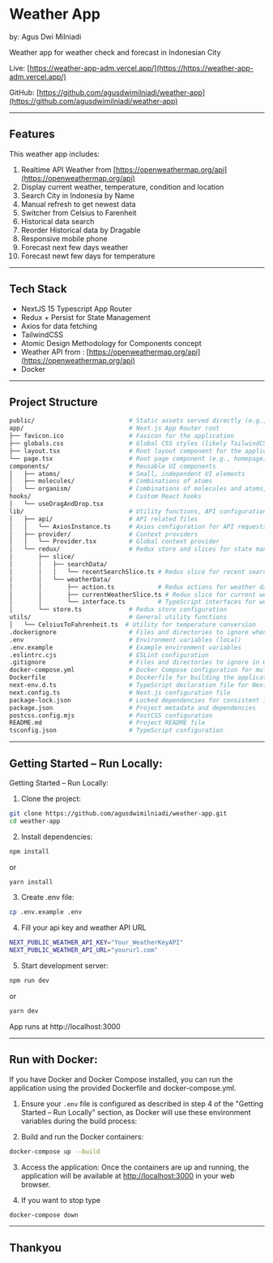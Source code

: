# Weather App
by: Agus Dwi Milniadi

Weather app for weather check and forecast in Indonesian City

Live: [https://weather-app-adm.vercel.app/](https://https://weather-app-adm.vercel.app/)

GitHub: [https://github.com/agusdwimilniadi/weather-app](https://github.com/agusdwimilniadi/weather-app)

---

## Features

This weather app includes:

1. Realtime API Weather from [https://openweathermap.org/api](https://openweathermap.org/api)
2. Display current weather, temperature, condition and location
3. Search City in Indonesia by Name
4. Manual refresh to get newest data
5. Switcher from Celsius to Farenheit
6. Historical data search
7. Reorder Historical data by Dragable
8. Responsive mobile phone
9. Forecast next few days weather
10. Forecast newt few days for temperature



---

## Tech Stack

- NextJS 15 Typescript App Router
- Redux + Persist for State Management
- Axios for data fetching
- TailwindCSS
- Atomic Design Methodology for Components concept
- Weather API from : [https://openweathermap.org/api](https://openweathermap.org/api)
- Docker


---

## Project Structure

```bash
public/                          # Static assets served directly (e.g., favicon, images)
app/                             # Next.js App Router root
├── favicon.ico                  # Favicon for the application
├── globals.css                  # Global CSS styles (likely TailwindCSS)
├── layout.tsx                   # Root layout component for the application
└── page.tsx                     # Root page component (e.g., homepage)
components/                      # Reusable UI components
│   ├── atoms/                   # Small, independent UI elements
│   ├── molecules/               # Combinations of atoms
│   └── organism/                # Combinations of molecules and atoms, forming distinct sections
hooks/                           # Custom React hooks
│   └── useDragAndDrop.tsx
lib/                             # Utility functions, API configurations, and shared logic
│   ├── api/                     # API related files
│   │   └── AxiosInstance.ts     # Axios configuration for API requests
│   ├── provider/                # Context providers
│   │   └── Provider.tsx         # Global context provider
│   └── redux/                   # Redux store and slices for state management
│       ├── slice/
│       │   ├── searchData/
│       │   │   └── recentSearchSlice.ts # Redux slice for recent search data
│       │   └── weatherData/
│       │       ├── action.ts            # Redux actions for weather data
│       │       ├── currentWeatherSlice.ts # Redux slice for current weather data
│       │       └── interface.ts         # TypeScript interfaces for weather data
│       └── store.ts             # Redux store configuration
utils/                           # General utility functions
│   └── CelsiusToFahrenheit.ts  # Utility for temperature conversion
.dockerignore                    # Files and directories to ignore when building Docker images
.env                             # Environment variables (local)
.env.example                     # Example environment variables
.eslintrc.cjs                    # ESLint configuration
.gitignore                       # Files and directories to ignore in Git
docker-compose.yml               # Docker Compose configuration for multi-container Docker applications
Dockerfile                       # Dockerfile for building the application's Docker image
next-env.d.ts                    # TypeScript declaration file for Next.js environment variables
next.config.ts                   # Next.js configuration file
package-lock.json                # Locked dependencies for consistent installs
package.json                     # Project metadata and dependencies
postcss.config.mjs               # PostCSS configuration
README.md                        # Project README file
tsconfig.json                    # TypeScript configuration
```

---
## Getting Started – Run Locally:

Getting Started – Run Locally:

1. Clone the project:
```bash
git clone https://github.com/agusdwimilniadi/weather-app.git
cd weather-app
```

2. Install dependencies:
```bash
npm install
```
or
```bash
yarn install
```

3. Create .env file:
```bash
cp .env.example .env
```

4. Fill your api key and weather API URL
```bash
NEXT_PUBLIC_WEATHER_API_KEY="Your_WeatherKeyAPI"
NEXT_PUBLIC_WEATHER_API_URL="yoururl.com"
```

5. Start development server:
```bash
npm run dev
```
or
```bash
yarn dev
```

App runs at http://localhost:3000

---
## Run with Docker:
If you have Docker and Docker Compose installed, you can run the application using the provided Dockerfile and docker-compose.yml.


1. Ensure your `.env` file is configured as described in step 4 of the "Getting Started – Run Locally" section, as Docker will use these environment variables during the build process:

2. Build and run the Docker containers:
```bash
docker-compose up --build
```

3. Access the application:
Once the containers are up and running, the application will be available at [http://localhost:3000](http://localhost:3000) in your web browser.

4. If you want to stop type
```bash
docker-compose down
```


---
## Thankyou


